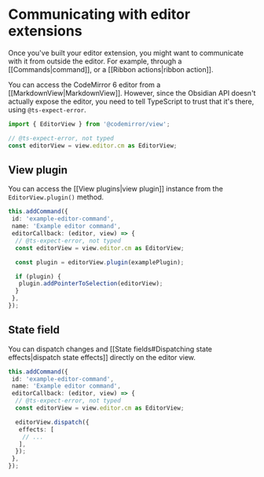 # Communicating with editor extensions

Once you've built your editor extension, you might want to communicate with it from outside the editor. For example, through a [[Commands|command]], or a [[Ribbon actions|ribbon action]].

You can access the CodeMirror 6 editor from a [[MarkdownView|MarkdownView]]. However, since the Obsidian API doesn't actually expose the editor, you need to tell TypeScript to trust that it's there, using `@ts-expect-error`.

```ts
import { EditorView } from '@codemirror/view';

// @ts-expect-error, not typed
const editorView = view.editor.cm as EditorView;
```

## View plugin

You can access the [[View plugins|view plugin]] instance from the `EditorView.plugin()` method.

```ts
this.addCommand({
 id: 'example-editor-command',
 name: 'Example editor command',
 editorCallback: (editor, view) => {
  // @ts-expect-error, not typed
  const editorView = view.editor.cm as EditorView;

  const plugin = editorView.plugin(examplePlugin);

  if (plugin) {
   plugin.addPointerToSelection(editorView);
  }
 },
});
```

## State field

You can dispatch changes and [[State fields#Dispatching state effects|dispatch state effects]] directly on the editor view.

```ts
this.addCommand({
 id: 'example-editor-command',
 name: 'Example editor command',
 editorCallback: (editor, view) => {
  // @ts-expect-error, not typed
  const editorView = view.editor.cm as EditorView;

  editorView.dispatch({
   effects: [
    // ...
   ],
  });
 },
});
```
